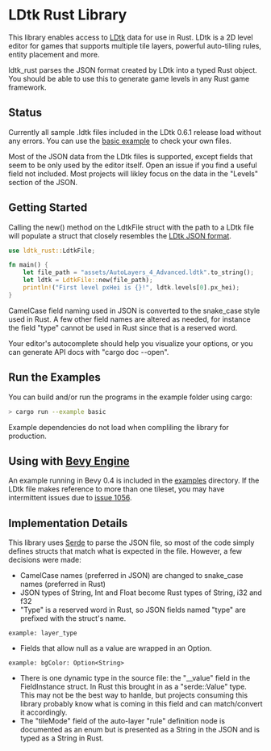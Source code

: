 # LDtk Rust Library

This library enables access to [LDtk](https://ldtk.io) data for use in Rust.
LDtk is a 2D level editor for games that supports multiple tile layers, powerful
auto-tiling rules, entity placement and more.

ldtk_rust parses the JSON format created by LDtk into a typed Rust object.
You should be able to use this to generate game levels in any Rust game framework.

## Status

Currently all sample .ldtk files included in the LDtk 0.6.1 release load without
any errors. You can use the [basic example](examples/basic.rs) to check your own
files.

Most of the JSON data from the LDtk files is supported, except fields that seem
to be only used by the editor itself. Open an issue if you find a useful field
not included. Most projects will likley focus on the data in the "Levels" section
of the JSON.

## Getting Started

Calling the new() method on the LdtkFile struct with the path to a LDtk file will
populate a struct that closely resembles the [LDtk JSON format](https://ldtk.io/json/).

```rust
use ldtk_rust::LdtkFile;

fn main() {
    let file_path = "assets/AutoLayers_4_Advanced.ldtk".to_string();
    let ldtk = LdtkFile::new(file_path);
    println!("First level pxHei is {}!", ldtk.levels[0].px_hei);
}
```

CamelCase field naming used in JSON is converted to the snake_case style used in Rust.
A few other field names are altered as needed, for instance the field "type" cannot be
used in Rust since that is a reserved word.

Your editor's autocomplete should help you visualize your options, or you can generate
API docs with "cargo doc --open".

## Run the Examples

You can build and/or run the programs in the example folder using cargo:

```bash
> cargo run --example basic
```

Example dependencies do not load when compliling the library for production.

## Using with [Bevy Engine](https://bevyengine.org/)

An example running in Bevy 0.4 is included in the [examples](examples/) directory. If the LDtk file makes reference to more than one tileset, you may have intermittent issues due to [issue 1056](https://github.com/bevyengine/bevy/issues/1056).


## Implementation Details

This library uses [Serde](https://serde.rs/) to parse the JSON file, so most of the code simply defines structs
that match what is expected in the file. However, a few decisions were made:

* CamelCase names (preferred in JSON) are changed to snake_case names (preferred in Rust)
* JSON types of String, Int and Float become Rust types of String, i32 and f32
* "Type" is a reserved word in Rust, so JSON fields named "type" are prefixed with the struct's name.
```
example: layer_type
```
* Fields that allow null as a value are wrapped in an Option.
```
example: bgColor: Option<String>
```
* There is one dynamic type in the source file: the "__value" field in the FieldInstance struct.
In Rust this brought in as a "serde::Value" type. This may not be the best way to hanlde, but
projects consuming this library probably know what is coming in this field and can match/convert
it accordingly.
* The "tileMode" field of the auto-layer "rule" definition node is documented as an enum but is
presented as a String in the JSON and is typed as a String in Rust.
